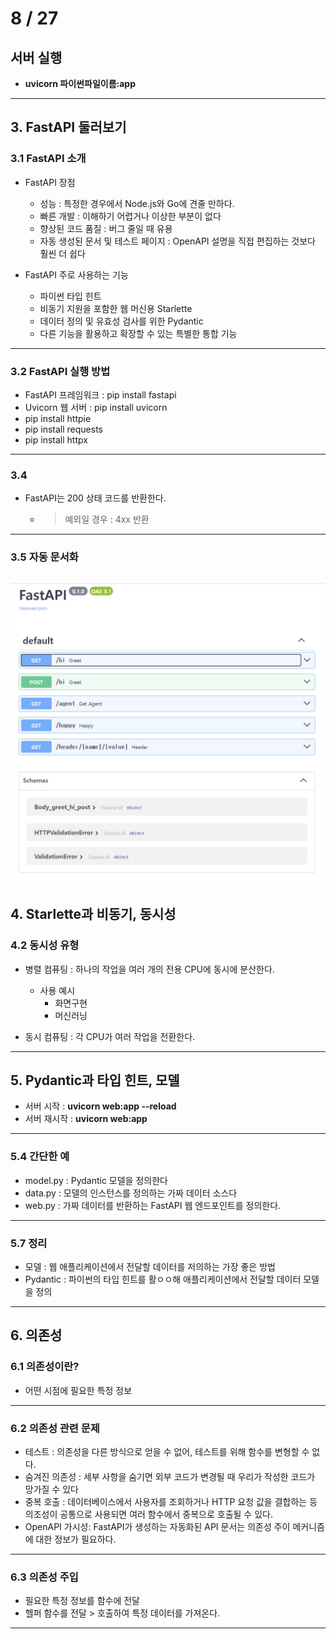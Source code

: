 # 8 / 27

## 서버 실행

- **uvicorn 파이썬파일이름:app**
---
## 3. FastAPI 둘러보기

### 3.1 FastAPI 소개

- FastAPI 장점

  - 성능 : 특정한 경우에서 Node.js와 Go에 견줄 만하다.
  - 빠른 개발 : 이해하기 어렵거나 이상한 부분이 없다
  - 향상된 코드 품질 : 버그 줄일 때 유용
  - 자동 생성된 문서 및 테스트 페이지 : OpenAPI 설명을 직접 편집하는 것보다 훨씬 더 쉽다

- FastAPI 주로 사용하는 기능

  - 파이썬 타입 힌트
  - 비동기 지원을 포함한 웹 머신용 Starlette
  - 데이터 정의 및 유효성 검사를 위한 Pydantic
  - 다른 기능을 활용하고 확장할 수 있는 특별한 통합 기능
---
### 3.2 FastAPI 실행 방법

- FastAPI 프레임워크 : pip install fastapi
- Uvicorn 웹 서버 : pip install uvicorn
- pip install httpie
- pip install requests
- pip install httpx
---
### 3.4

- FastAPI는 200 상태 코드를 반환한다.
  - > 예외일 경우 : 4xx 반환
---
### 3.5 자동 문서화

<!-- http://localhost:8000/docs/ -->

![자동문서화 스크린 샷](FastAPI_docs.png)
---
## 4. Starlette과 비동기, 동시성

### 4.2 동시성 유형

- 병렬 컴퓨팅 : 하나의 작업을 여러 개의 전용 CPU에 동시에 분산한다.
  - 사용 예시
    - 화면구현
    - 머신러닝

- 동시 컴퓨팅 : 각 CPU가 여러 작업을 전환한다.
---
## 5. Pydantic과 타입 힌트, 모델

- 서버 시작 : **uvicorn web:app --reload**
- 서버 재시작 : **uvicorn web:app**
---
### 5.4 간단한 예

- model.py : Pydantic 모델을 정의한다
- data.py : 모델의 인스턴스를 정의하는 가짜 데이터 소스다
- web.py : 가짜 데이터를 반환하는 FastAPI 웹 엔드포인트를 정의한다.
---
### 5.7 정리

- 모델 : 웹 애플리케이션에서 전달할 데이터를 저의하는 가장 좋은 방법
- Pydantic : 파이썬의 타입 힌트를 활ㅇㅇ해 애플리케이션에서 전달할 데이터 모델을 정의
---
## 6. 의존성

### 6.1 의존성이란?

- 어떤 시점에 필요한 특정 정보
---

### 6.2 의존성 관련 문제

- 테스트 : 의존성을 다른 방식으로 얻을 수 없어, 테스트를 위해 함수를 변형할 수 없다.
- 숨겨진 의존성 : 세부 사항을 숨기면 외부 코드가 변경될 때 우리가 작성한 코드가 망가질 수 있다
- 중복 호출 : 데이터베이스에서 사용자를 조회하거나 HTTP 요청 값을 결합하는 등 의조성이 공통으로 사용되면 여러 함수에서 중복으로 호출될 수 있다.
- OpenAPI 가시성: FastAPI가 생성하는 자동화된 API 문서는 의존성 주이 메커니즘에 대한 정보가 필요하다.

---

### 6.3 의존성 주입

- 필요한 특정 정보를 함수에 전달
- 헬퍼 함수를 전달 > 호출하여 특정 데이터를 가져온다.
---


